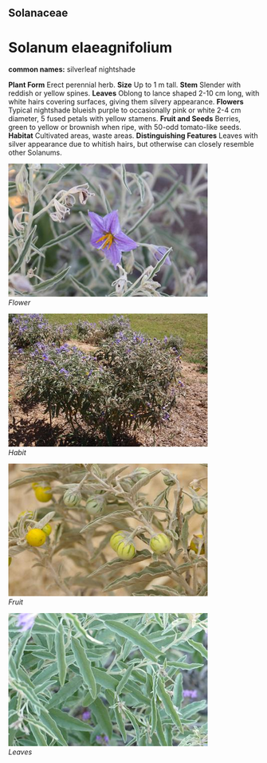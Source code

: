 ## Solanaceae
# Solanum elaeagnifolium
**common names:** silverleaf nightshade

**Plant Form** Erect perennial herb. **Size** Up to 1 m tall. **Stem** Slender with reddish or yellow spines. **Leaves** Oblong to lance shaped 2-10 cm long, with white hairs covering surfaces, giving them silvery appearance. **Flowers** Typical nightshade blueish purple to occasionally pink or white 2-4 cm diameter, 5 fused petals with yellow stamens. **Fruit and Seeds** Berries, green to yellow or brownish when ripe, with 50-odd tomato-like seeds. **Habitat** Cultivated areas, waste areas. **Distinguishing Features** Leaves with silver appearance due to whitish hairs, but otherwise can closely resemble other Solanums.


![Flower](39025_IMG_1770.jpg)  
 *Flower* 

![Habit](38063_IMG_2527.jpg)  
 *Habit* 

![Fruit](37817_070102-Cul-g.jpg)  
 *Fruit* 

![Leaves](74261_P7070107.jpg)  
 *Leaves* 

